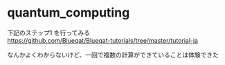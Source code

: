 # quantum_computing

下記のステップ1 を行ってみる  
https://github.com/Blueqat/Blueqat-tutorials/tree/master/tutorial-ja  

なんかよくわからないけど、一回で複数の計算ができていることは体験できた
